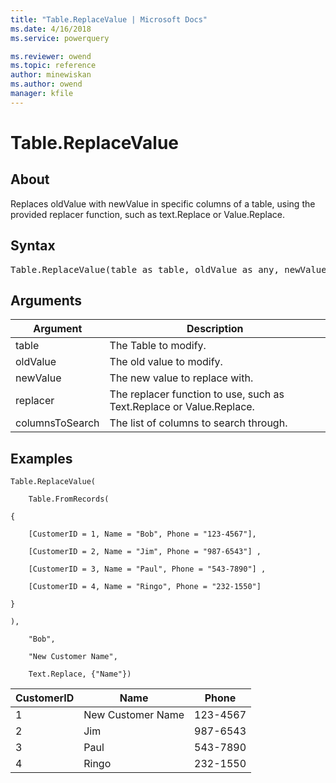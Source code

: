 ```yaml
---
title: "Table.ReplaceValue | Microsoft Docs"
ms.date: 4/16/2018
ms.service: powerquery

ms.reviewer: owend
ms.topic: reference
author: minewiskan
ms.author: owend
manager: kfile
---
```

# Table.ReplaceValue

  
## About  
Replaces oldValue with newValue in specific columns of a table, using the provided replacer function, such as text.Replace or Value.Replace.  
  
## Syntax

<pre>
Table.ReplaceValue(table as table, oldValue as any, newValue as any,replacer as function, columnsToSearch as {Text}) as table  
</pre>
  
## Arguments  
  
|Argument|Description|  
|------------|---------------|  
|table|The Table to modify.|  
|oldValue|The old value to modify.|  
|newValue|The new value to replace with.|  
|replacer|The replacer function to use, such as Text.Replace or Value.Replace.|  
|columnsToSearch|The list of columns to search through.|  
  
## Examples  
  
```powerquery-m
Table.ReplaceValue(  
  
    Table.FromRecords(  
  
{  
  
    [CustomerID = 1, Name = "Bob", Phone = "123-4567"],  
  
    [CustomerID = 2, Name = "Jim", Phone = "987-6543"] ,  
  
    [CustomerID = 3, Name = "Paul", Phone = "543-7890"] ,  
  
    [CustomerID = 4, Name = "Ringo", Phone = "232-1550"]  
  
}  
  
),  
  
    "Bob",  
  
    "New Customer Name",  
  
    Text.Replace, {"Name"})  
```  
  
|CustomerID|Name|Phone|  
|--------------|--------|---------|  
|1|New Customer Name|123-4567|  
|2|Jim|987-6543|  
|3|Paul|543-7890|  
|4|Ringo|232-1550|  
  
